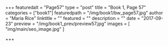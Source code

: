 +++
featuredalt = "Page57"
type = "post"
title = "Book 1, Page 57"
categories = ["book1"]
featuredpath = "/img/book1/bw_page57.jpg"
author = "Maria Rice"
linktitle = ""
featured = ""
description = ""
date = "2017-09-23"
preview = "/img/book1_prev/preview57.jpg"
images = [ "img/main/seo_image.jpg" ]

+++

